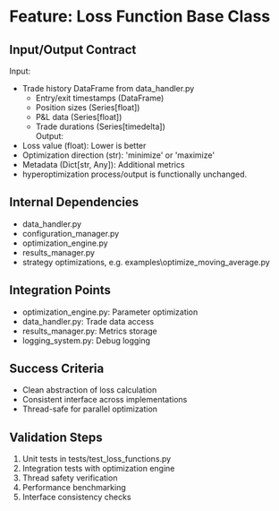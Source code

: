 # Feature: Loss Function Base Class  

## Input/Output Contract  
Input:  
- Trade history DataFrame from data_handler.py  
  - Entry/exit timestamps (DataFrame)  
  - Position sizes (Series[float])   
  - P&L data (Series[float])  
  - Trade durations (Series[timedelta])  
Output:  
- Loss value (float): Lower is better  
- Optimization direction (str): 'minimize' or 'maximize'  
- Metadata (Dict[str, Any]): Additional metrics
- hyperoptimization process/output is functionally unchanged.  

## Internal Dependencies  
- data_handler.py  
- configuration_manager.py  
- optimization_engine.py  
- results_manager.py  
- strategy optimizations, e.g. examples\optimize_moving_average.py

## Integration Points  
- optimization_engine.py: Parameter optimization  
- data_handler.py: Trade data access  
- results_manager.py: Metrics storage  
- logging_system.py: Debug logging  

## Success Criteria  
- Clean abstraction of loss calculation  
- Consistent interface across implementations  
- Thread-safe for parallel optimization  

## Validation Steps  
1. Unit tests in tests/test_loss_functions.py  
2. Integration tests with optimization engine  
3. Thread safety verification  
4. Performance benchmarking  
5. Interface consistency checks  